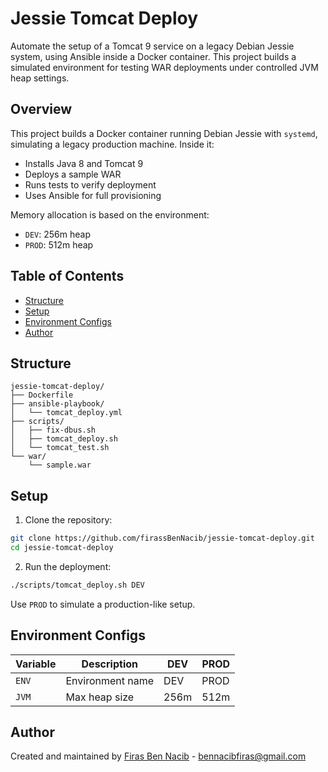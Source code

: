 # Jessie Tomcat Deploy

Automate the setup of a Tomcat 9 service on a legacy Debian Jessie system, using Ansible inside a Docker container. This project builds a simulated environment for testing WAR deployments under controlled JVM heap settings.



## Overview

This project builds a Docker container running Debian Jessie with `systemd`, simulating a legacy production machine. Inside it:

* Installs Java 8 and Tomcat 9
* Deploys a sample WAR
* Runs tests to verify deployment
* Uses Ansible for full provisioning

Memory allocation is based on the environment:

* `DEV`: 256m heap
* `PROD`: 512m heap


## Table of Contents

* [Structure](#structure)
* [Setup](#setup)
* [Environment Configs](#environment-configs)
* [Author](#author)




## Structure

```
jessie-tomcat-deploy/
├── Dockerfile
├── ansible-playbook/
│   └── tomcat_deploy.yml
├── scripts/
│   ├── fix-dbus.sh
│   ├── tomcat_deploy.sh
│   └── tomcat_test.sh
└── war/
    └── sample.war
```


## Setup

1. Clone the repository:

```bash
git clone https://github.com/firassBenNacib/jessie-tomcat-deploy.git
cd jessie-tomcat-deploy
```

2. Run the deployment:

```bash
./scripts/tomcat_deploy.sh DEV
```

Use `PROD` to simulate a production-like setup.



## Environment Configs

| Variable | Description      | DEV  | PROD |
| -------- | ---------------- | ---- | ---- |
| `ENV`    | Environment name | DEV  | PROD |
| `JVM`    | Max heap size    | 256m | 512m |



## Author

Created and maintained by [Firas Ben Nacib](https://github.com/firassBenNacib) - bennacibfiras@gmail.com

